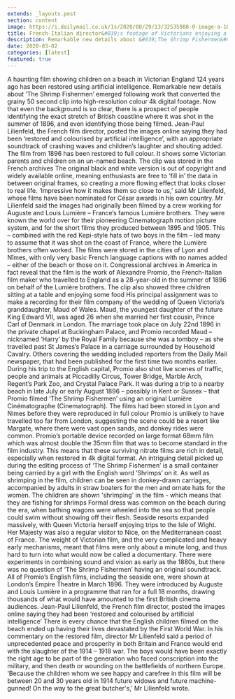 ```yaml
---
extends: _layouts.post
section: content
image: https://i.dailymail.co.uk/1s/2020/08/29/13/32535988-0-image-a-18_1598705005546.jpg 
title: French-Italian director&#039;s footage of Victorians enjoying a day on the English coast 
description: Remarkable new details about &#039;The Shrimp Fishermen&#039; emerged following work that converted the grainy 50 second clip into high-resolution film using artificial intelligence. 
date: 2020-03-02 
categories: [latest] 
featured: true 
--- 
```

A haunting film showing children on a beach in Victorian England 124 years ago has been restored using artificial intelligence.
Remarkable new details about &lsquo;The Shrimp Fishermen&rsquo; emerged following work that converted the grainy 50 second clip into high-resolution colour 4k digital footage.
Now that even the background is so clear, there is a prospect of people identifying the exact stretch of British coastline where it was shot in the summer of 1896, and even identifying those being filmed.
Jean-Paul Lilienfeld, the French film director, posted the images online saying they had been &lsquo;restored and colourised by artificial intelligence&rsquo;, with an appropriate soundtrack of crashing waves and children&rsquo;s laughter and shouting added.
The film from 1896 has been restored to full colour. It shows some Victorian parents and children on an un-named beach. The clip was stored in the French archives
The original black and white version is out of copyright and widely available online, meaning enthusiasts are free to &lsquo;fill in&rsquo; the data in between original frames, so creating a more flowing effect that looks closer to real life.
&lsquo;Impressive how it makes them so close to us,&rsquo; said Mr Lilienfeld, whose films have been nominated for C&eacute;sar awards in his own country.
Mr Lilienfeld said the images had originally been filmed by a crew working for Auguste and Louis Lumi&egrave;re &ndash; France&rsquo;s famous Lumi&egrave;re brothers.
They were known the world over for their pioneering Cinematograph motion picture system, and for the short films they produced between 1895 and 1905.
This &ndash; combined with the red Kepi-style hats of two boys in the film &ndash; led many to assume that it was shot on the coast of France, where the Lumi&egrave;re brothers often worked.
The films were stored in the cities of Lyon and N&icirc;mes, with only very basic French language captions with no names added &ndash; either of the beach or those on it.
Congressional archives in America in fact reveal that the film is the work of Alexandre Promio, the French-Italian film maker who travelled to England as a 28-year-old in the summer of 1896 on behalf of the Lumi&egrave;re brothers.
The clip also showed three children sitting at a table and enjoying some food
His principal assignment was to make a recording for their film company of the wedding of Queen Victoria&rsquo;s granddaughter, Maud of Wales.
Maud, the youngest daughter of the future King Edward VII, was aged 26 when she married her first cousin, Prince Carl of Denmark in London.
The marriage took place on July 22nd 1896 in the private chapel at Buckingham Palace, and Promio recorded Maud &ndash; nicknamed &lsquo;Harry&rsquo; by the Royal Family because she was a tomboy &ndash; as she travelled past St James&rsquo;s Palace in a carriage surrounded by Household Cavalry.
Others covering the wedding included reporters from the Daily Mail newspaper, that had been published for the first time two months earlier.
During his trip to the English capital, Promio also shot live scenes of traffic, people and animals at Piccadilly Circus, Tower Bridge, Marble Arch, Regent&rsquo;s Park Zoo, and Crystal Palace Park.
It was during a trip to a nearby beach in late July or early August 1896 &ndash; possibly in Kent or Sussex &ndash; that Promio filmed &lsquo;The Shrimp Fishermen&rsquo; using an original Lumi&egrave;re Cin&eacute;matographe (Cinematograph).
The films had been stored in Lyon and Nimes before they were reproduced in full colour
Promio is unlikely to have travelled too far from London, suggesting the scene could be a resort like Margate, where there were vast open sands, and donkey rides were common.
Promio&rsquo;s portable device recorded on large format 68mm film which was almost double the 35mm film that was to become standard in the film industry.
This means that these surviving nitrate films are rich in detail, especially when restored in 4k digital format.
An intriguing detail picked up during the editing process of &lsquo;The Shrimp Fishermen&rsquo; is a small container being carried by a girl with the English word &lsquo;Shrimps&rsquo; on it.
As well as shrimping in the film, children can be seen in donkey-drawn carriages, accompanied by adults in straw boaters for the men and ornate hats for the women.
The children are shown &#039;shrimping&#039; in the film - which means that they are fishing for shrimps
Formal dress was common on the beach during the era, when bathing wagons were wheeled into the sea so that people could swim without showing off their flesh.
Seaside resorts expanded massively, with Queen Victoria herself enjoying trips to the Isle of Wight.
Her Majesty was also a regular visitor to Nice, on the Mediterranean coast of France.
The weight of Victorian film, and the very complicated and heavy early mechanisms, meant that films were only about a minute long, and thus hard to turn into what would now be called a documentary.
There were experiments in combining sound and vision as early as the 1880s, but there was no question of &lsquo;The Shrimp Fishermen&rsquo; having an original soundtrack.
All of Promio&rsquo;s English films, including the seaside one, were shown at London&rsquo;s Empire Theatre in March 1896.
They were introduced by Auguste and Louis Lumi&egrave;re in a programme that ran for a full 18 months, drawing thousands of what would have amounted to the first British cinema audiences.
Jean-Paul Lilienfeld, the French film director, posted the images online saying they had been &lsquo;restored and colourised by artificial intelligence&rsquo;
There is every chance that the English children filmed on the beach ended up having their lives devastated by the First World War.
In his commentary on the restored film, director Mr Lilienfeld said a period of unprecedented peace and prosperity in both Britain and France would end with the slaughter of the 1914 &ndash; 1918 war.
The boys would have been exactly the right age to be part of the generation who faced conscription into the military, and then death or wounding on the battlefields of northern Europe.
&lsquo;Because the children whom we see happy and carefree in this film will be between 20 and 30 years old in 1914 future widows and future machine-gunned! On the way to the great butcher&#039;s,&rsquo; Mr Lilienfeld wrote.